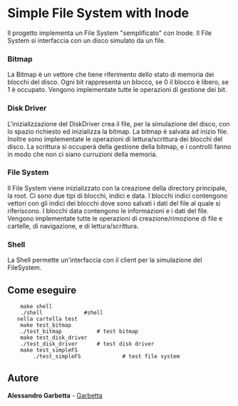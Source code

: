 # Simple File System with Inode
Il progetto implementa un File System "semplificato" con Inode. Il File System si interfaccia con un disco simulato da un file.

### Bitmap
La Bitmap è un vettore che tiene riferimento dello stato di memoria dei blocchi del disco. Ogni bit rappresenta un blocco, se 0 il blocco è libero, se 1 è occupato. Vengono implementate tutte le operazioni di gestione dei bit.

### Disk Driver
L'inizializzazione del DiskDriver crea il file, per la simulazione del disco, con lo spazio richiesto ed inizializza la bitmap. La bitmap è salvata ad inizio file.
Inoltre sono implementate le operazioni di lettura/scrittura dei blocchi del disco. La scrittura si occuperà della gestione della bitmap, e i controlli fanno in modo che non ci siano curruzioni della memoria.

### File System
Il File System viene inizializzato con la creazione della directory principale, la root.
Ci sono due tipi di blocchi, indici e data. I blocchi indici contengono vettori con gli indici dei blocchi dove sono salvati i dati del file al quale si riferiscono. I blocchi data contengono le informazioni e i dati del file.
Vengono implementate tutte le operazioni di creazione/rimozione di file e cartelle, di navigazione, e di lettura/scrittura.

### Shell
La Shell permette un'interfaccia con il client per la simulazione del FileSystem. 

## Come eseguire
```
	make shell 
	./shell				#shell
   nella cartella test
	make test_bitmap
	./test_bitmap			# test bitmap
	make test_disk_driver
	./test_disk_driver		# test disk driver
	make test_simpleFS
    	./test_simpleFS     		# test file system
```

## Autore
**Alessandro Garbetta** - [Garbetta](https://gitlab.com/Garbetta)